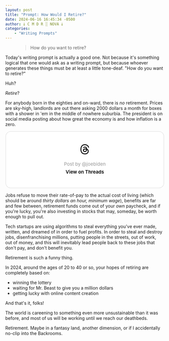 ```yaml
---
layout: post
title: "Prompt: How Would I Retire?"
date: 2024-06-16 16:45:34 -0500
author: 𐕣 C M D R ░ NOVA 𐕣
categories:
    - "Writing Prompts"
---
```


<!-- wp:pullquote -->
<figure class="wp-block-pullquote"><blockquote><p>How do you want to retire?</p></blockquote></figure>
<!-- /wp:pullquote -->

<!-- wp:paragraph -->
<p>Today's writing prompt is actually a good one. Not because it's something logical that one would ask as a writing prompt, but because whoever generates these things must be at least a little tone-deaf. "How do you want to retire?"</p>
<!-- /wp:paragraph -->

<!-- wp:paragraph -->
<p>Huh?</p>
<!-- /wp:paragraph -->

<!-- wp:paragraph -->
<p><em>Retire</em>?</p>
<!-- /wp:paragraph -->

<!-- wp:paragraph -->
<p>For anybody born in the eighties and on-ward, there is <em>no</em> retirement. Prices are sky-high, landlords are out there asking 2000 dollars a month for boxes with a shower in 'em in the middle of nowhere suburbia. The president is on social media posting about how great the economy is and how inflation is a zero.</p>
<!-- /wp:paragraph -->

<!-- wp:html -->
<center><blockquote class="text-post-media" data-text-post-permalink="https://www.threads.net/@joebiden/post/C8PsNUrKbfR" data-text-post-version="0" id="ig-tp-C8PsNUrKbfR" style=" background:#FFF; border-width: 1px; border-style: solid; border-color: #00000026; border-radius: 16px; max-width:540px; margin: 1px; min-width:270px; padding:0; width:99.375%; width:-webkit-calc(100% - 2px); width:calc(100% - 2px);"> <a href="https://www.threads.net/@joebiden/post/C8PsNUrKbfR" style=" background:#FFFFFF; line-height:0; padding:0 0; text-align:center; text-decoration:none; width:100%; font-family: -apple-system, BlinkMacSystemFont, sans-serif;" target="_blank" rel="noopener"> <div style=" padding: 40px; display: flex; flex-direction: column; align-items: center;"><div style=" display:block; height:32px; width:32px; padding-bottom:20px;"> <svg aria-label="Threads" height="32px" role="img" viewBox="0 0 192 192" width="32px" xmlns="http://www.w3.org/2000/svg"> <path d="M141.537 88.9883C140.71 88.5919 139.87 88.2104 139.019 87.8451C137.537 60.5382 122.616 44.905 97.5619 44.745C97.4484 44.7443 97.3355 44.7443 97.222 44.7443C82.2364 44.7443 69.7731 51.1409 62.102 62.7807L75.881 72.2328C81.6116 63.5383 90.6052 61.6848 97.2286 61.6848C97.3051 61.6848 97.3819 61.6848 97.4576 61.6855C105.707 61.7381 111.932 64.1366 115.961 68.814C118.893 72.2193 120.854 76.925 121.825 82.8638C114.511 81.6207 106.601 81.2385 98.145 81.7233C74.3247 83.0954 59.0111 96.9879 60.0396 116.292C60.5615 126.084 65.4397 134.508 73.775 140.011C80.8224 144.663 89.899 146.938 99.3323 146.423C111.79 145.74 121.563 140.987 128.381 132.296C133.559 125.696 136.834 117.143 138.28 106.366C144.217 109.949 148.617 114.664 151.047 120.332C155.179 129.967 155.42 145.8 142.501 158.708C131.182 170.016 117.576 174.908 97.0135 175.059C74.2042 174.89 56.9538 167.575 45.7381 153.317C35.2355 139.966 29.8077 120.682 29.6052 96C29.8077 71.3178 35.2355 52.0336 45.7381 38.6827C56.9538 24.4249 74.2039 17.11 97.0132 16.9405C119.988 17.1113 137.539 24.4614 149.184 38.788C154.894 45.8136 159.199 54.6488 162.037 64.9503L178.184 60.6422C174.744 47.9622 169.331 37.0357 161.965 27.974C147.036 9.60668 125.202 0.195148 97.0695 0H96.9569C68.8816 0.19447 47.2921 9.6418 32.7883 28.0793C19.8819 44.4864 13.2244 67.3157 13.0007 95.9325L13 96L13.0007 96.0675C13.2244 124.684 19.8819 147.514 32.7883 163.921C47.2921 182.358 68.8816 191.806 96.9569 192H97.0695C122.03 191.827 139.624 185.292 154.118 170.811C173.081 151.866 172.51 128.119 166.26 113.541C161.776 103.087 153.227 94.5962 141.537 88.9883ZM98.4405 129.507C88.0005 130.095 77.1544 125.409 76.6196 115.372C76.2232 107.93 81.9158 99.626 99.0812 98.6368C101.047 98.5234 102.976 98.468 104.871 98.468C111.106 98.468 116.939 99.0737 122.242 100.233C120.264 124.935 108.662 128.946 98.4405 129.507Z" /></svg></div> <div style=" font-size: 15px; line-height: 21px; color: #999999; font-weight: 400; padding-bottom: 4px; "> Post by @joebiden</div> <div style=" font-size: 15px; line-height: 21px; color: #000000; font-weight: 600; "> View on Threads</div></div></a></blockquote>
<script async src="https://www.threads.net/embed.js"></script></center>
<!-- /wp:html -->

<!-- wp:paragraph -->
<p>Jobs refuse to move their rate-of-pay to the actual cost of living (which should be around <em>thirty dollars an hour, minimum wage</em>), benefits are far and few between, retirement funds come out of your <em>own</em> paycheck, and if you're lucky, you're also investing in stocks that may, someday, be worth enough to pull out.</p>
<!-- /wp:paragraph -->

<!-- wp:paragraph -->
<p>Tech startups are using algorithms to steal everything you've ever made, written, and dreamed of in order to fuel profits. In order to steal and destroy jobs, disenfranchising millions, putting people in the streets, out of work, out of money, and this will inevitably lead people back to these jobs that don't pay, and don't benefit you.</p>
<!-- /wp:paragraph -->

<!-- wp:paragraph -->
<p>Retirement is such a funny thing.</p>
<!-- /wp:paragraph -->

<!-- wp:paragraph -->
<p>In 2024, around the ages of 20 to 40 or so, your hopes of retiring are completely based on:</p>
<!-- /wp:paragraph -->

<!-- wp:list -->
<ul><!-- wp:list-item -->
<li>winning the lottery</li>
<!-- /wp:list-item -->

<!-- wp:list-item -->
<li>waiting for Mr. Beast to give you a million dollars</li>
<!-- /wp:list-item -->

<!-- wp:list-item -->
<li>getting lucky with online content creation</li>
<!-- /wp:list-item --></ul>
<!-- /wp:list -->

<!-- wp:paragraph -->
<p>And that's it, folks!</p>
<!-- /wp:paragraph -->

<!-- wp:paragraph -->
<p>The world is careening to something even more unsustainable than it was before, and most of us will be working until we reach our deathbeds.</p>
<!-- /wp:paragraph -->

<!-- wp:paragraph -->
<p>Retirement. Maybe in a fantasy land, another dimension, or if I accidentally no-clip into the Backrooms.</p>
<!-- /wp:paragraph -->